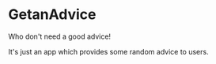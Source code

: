 # GetanAdvice
Who don't need a good advice!

It's just an app which provides some random advice to users.
